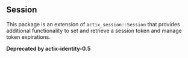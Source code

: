 ## Session

This package is an extension of `actix_session::Session` that provides additional functionality to set and retrieve a session token and manage token expirations. 

**Deprecated by actix-identity-0.5**
